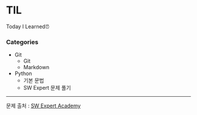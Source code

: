 # TIL

Today I Learned⏰



### Categories

- Git
    - Git
    - Markdown
- Python
  - 기본 문법
  - SW Expert 문제 풀기

















-----------------------

문제 출처 : [SW Expert Academy](https://swexpertacademy.com/main/main.do)

